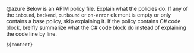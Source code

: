 @azure Below is an APIM policy file. Explain what the policies do. If any of the `inbound`, `backend`, `outbound` or `on-error` element is empty or only contains a base policy, skip explaining it. If the policy contains C# code block, breifly summarize what the C# code block do instead of explaining the code line by line.
```
${content}
```